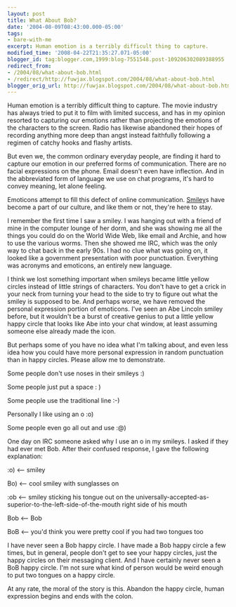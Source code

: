 ```yaml
---
layout: post
title: What About Bob?
date: '2004-08-09T08:43:00.000-05:00'
tags:
- bare-with-me
excerpt: Human emotion is a terribly difficult thing to capture.
modified_time: '2008-04-22T21:35:27.071-05:00'
blogger_id: tag:blogger.com,1999:blog-7551548.post-109206302089388955
redirect_from: 
- /2004/08/what-about-bob.html
- /redirect/http://fuwjax.blogspot.com/2004/08/what-about-bob.html
blogger_orig_url: http://fuwjax.blogspot.com/2004/08/what-about-bob.html
---
```


Human emotion is a terribly difficult thing to capture.  The movie industry has always tried to put it to film with limited success, and has in my opinion resorted to capturing our emotions rather than projecting the emotions of the characters to the screen.  Radio has likewise abandoned their hopes of recording anything more deep than angst instead faithfully following a regimen of catchy hooks and flashy artists.

But even we, the common ordinary everyday people, are finding it hard to capture our emotion in our preferred forms of communication.  There are no facial expressions on the phone.  Email doesn't even have inflection.  And in the abbreviated form of language we use on chat programs, it's hard to convey meaning, let alone feeling.

Emoticons attempt to fill this defect of online communication.  [Smiley](http://www-2.cs.cmu.edu/~sef/sefSmiley.htm)s have become a part of our culture, and like them or not, they're here to stay. 

I remember the first time I saw a smiley.  I was hanging out with a friend of mine in the computer lounge of her dorm, and she was showing me all the things you could do on the World Wide Web, like email and Archie, and how to use the various worms.  Then she showed me IRC, which was the only way to chat back in the early 90s.  I had no clue what was going on, it looked like a government presentation with poor punctuation.  Everything was acronyms and emoticons, an entirely new language. 

I think we lost something important when smileys became little yellow circles instead of little strings of characters.  You don't have to get a crick in your neck from turning your head to the side to try to figure out what the smiley is supposed to be.  And perhaps worse, we have removed the personal expression portion of emoticons.  I've seen an Abe Lincoln smiley before, but it wouldn't be a burst of creative genius to put a little yellow happy circle that looks like Abe into your chat window, at least assuming someone else already made the icon.

But perhaps some of you have no idea what I'm talking about, and even less idea how you could have more personal expression in random punctuation than in happy circles.  Please allow me to demonstrate.

Some people don't use noses in their smileys :) 

Some people just put a space : ) 

Some people use the traditional line :-) 

Personally I like using an o :o) 

Some people even go all out and use :@)

One day on IRC someone asked why I use an o in my smileys.  I asked if they had ever met Bob.  After their confused response, I gave the following explanation:

:o)  <--  smiley

Bo)  <--  cool smiley with sunglasses on

:ob  <--  smiley sticking his tongue out on the universally-accepted-as-superior-to-the-left-side-of-the-mouth right side of his mouth

Bob  <--  Bob

BoB  <--  you'd think you were pretty cool if you had two tongues too

I have never seen a Bob happy circle.  I have made a Bob happy circle a few times, but in general, people don't get to see your happy circles, just the happy circles on their messaging client.  And I have certainly never seen a BoB happy circle.  I'm not sure what kind of person would be weird enough to put two tongues on a happy circle.

At any rate, the moral of the story is this.  Abandon the happy circle, human expression begins and ends with the colon.

